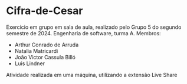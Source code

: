 # Cifra-de-Cesar
Exercício em grupo em sala de aula, realizado pelo Grupo 5 do segundo semestre de 2024.
Engenharia de software, turma A.
Membros:
- Arthur Conrado de Arruda
- Natalia Matricardi
- João Victor Cassula Billó
- Luis Lindner

Atividade realizada em uma máquina, utilizando a extensão Live Share
